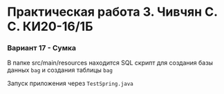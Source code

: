 # Практическая работа 3. Чивчян С. С. КИ20-16/1Б
### Вариант 17 - Сумка

В папке src/main/resources находится SQL скрипт для создания базы данных `bag`
и создания таблицы `bag`

Запуск приложения через `TestSpring.java`
